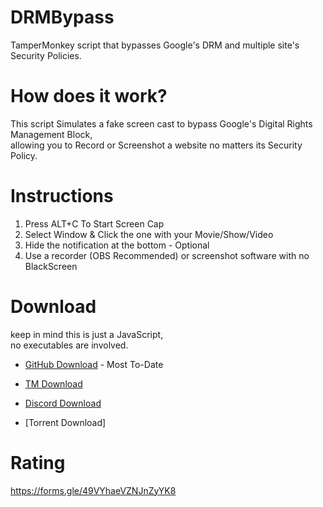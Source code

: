 # DRMBypass
TamperMonkey script that bypasses Google's DRM and multiple site's Security Policies.

# How does it work?
This script Simulates a fake screen cast to bypass Google's Digital Rights Management Block,       
allowing you to Record or Screenshot a website no matters its Security Policy.

# Instructions
  1.  Press ALT+C To Start Screen Cap
  2.  Select Window & Click the one with your Movie/Show/Video
  3.  Hide the notification at the bottom
    - Optional
  4.  Use a recorder (OBS Recommended) or screenshot software with no BlackScreen

# Download
   keep in mind this is just a JavaScript,          
   no executables are involved.

-  [GitHub Download](https://github.com/jim-othy/DRMBypass/raw/main/DRM%20Bypass.user.js) - Most To-Date

-  [TM Download](chrome-extension://dhdgffkkebhmkfjojejmpbldmpobfkfo/ask.html?aid=94506fc7-b7da-48bc-a0d8-52b9fc0d5ec1)

-  [Discord Download](https://cdn.discordapp.com/attachments/930294448666062878/930295022954360922/DRM_Bypass.user.js)

-  [Torrent Download]

# Rating
https://forms.gle/49VYhaeVZNJnZyYK8
